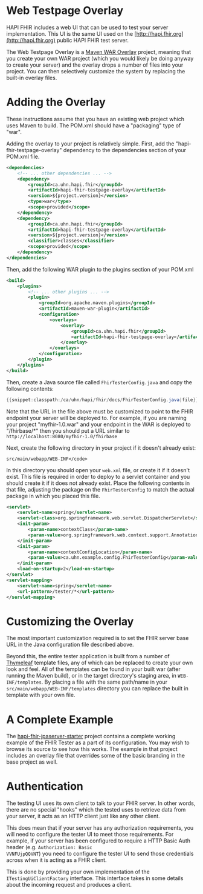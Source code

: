 # Web Testpage Overlay

HAPI FHIR includes a web UI that can be used to test your server implementation. This UI is the same UI used on the [http://hapi.fhir.org](http://hapi.fhir.org) public HAPI FHIR test server.

The Web Testpage Overlay is a [Maven WAR Overlay](http://maven.apache.org/plugins/maven-war-plugin/overlays.html) project,
meaning that you create your own WAR project (which you would likely be doing anyway
to create your server) and the overlay drops a number of files into your project. You can then selectively customize the system by replacing the built-in overlay files.

# Adding the Overlay

These instructions assume that you have an existing web project which uses Maven to build. The POM.xml should have a "packaging" type of "war".

Adding the overlay to your project is relatively simple. First, add the "hapi-fhir-testpage-overlay" dependency to the dependencies section of your POM.xml file.

```xml
<dependencies>
    <!-- ... other dependencies ... -->
    <dependency>
        <groupId>ca.uhn.hapi.fhir</groupId>
        <artifactId>hapi-fhir-testpage-overlay</artifactId>
        <version>${project.version}</version>
        <type>war</type>
        <scope>provided</scope>		
    </dependency>
    <dependency>
        <groupId>ca.uhn.hapi.fhir</groupId>
        <artifactId>hapi-fhir-testpage-overlay</artifactId>
        <version>${project.version}</version>
        <classifier>classes</classifier>
        <scope>provided</scope>		
    </dependency>
</dependencies>
```

Then, add the following WAR plugin to the plugins section of your POM.xml

```xml
<build>
    <plugins>
        <!-- ... other plugins ... -->
        <plugin>
            <groupId>org.apache.maven.plugins</groupId>
            <artifactId>maven-war-plugin</artifactId>
            <configuration>
                <overlays>
                    <overlay>
                        <groupId>ca.uhn.hapi.fhir</groupId>
                        <artifactId>hapi-fhir-testpage-overlay</artifactId>
                    </overlay>
                </overlays>
            </configuration>
        </plugin>
    </plugins>
</build>
```

Then, create a Java source file called `FhirTesterConfig.java` and copy the following contents:

<macro name="snippet">
<param name="file" value="restful-server-example/src/main/java/ca/uhn/example/config/FhirTesterConfig.java" />
</macro>

```java
{{snippet:classpath:/ca/uhn/hapi/fhir/docs/FhirTesterConfig.java|file}}
```

Note that the URL in the file above must be customized to point to the FHIR endpoint your server will be deployed to. For example, if you are naming your project "myfhir-1.0.war" and your endpoint in the WAR is deployed to "/fhirbase/*" then you should put a URL similar to <code>http://localhost:8080/myfhir-1.0/fhirbase</code>

Next, create the following directory in your project if it doesn't already exist:

`src/main/webapp/WEB-INF</code>`

In this directory you should open your `web.xml` file, or create it if it doesn't exist. This file is required in order to deploy to a servlet container and you should create it if it does not already exist. Place the following contents in that file, adjusting the package on the <code>FhirTesterConfig</code> to match the actual package in which you placed this file.

```xml
<servlet>
    <servlet-name>spring</servlet-name>
    <servlet-class>org.springframework.web.servlet.DispatcherServlet</servlet-class>
    <init-param>
        <param-name>contextClass</param-name>
        <param-value>org.springframework.web.context.support.AnnotationConfigWebApplicationContext</param-value>
    </init-param>
    <init-param>
        <param-name>contextConfigLocation</param-name>
        <param-value>ca.uhn.example.config.FhirTesterConfig</param-value>
    </init-param>
    <load-on-startup>2</load-on-startup>
</servlet>
<servlet-mapping>
    <servlet-name>spring</servlet-name>
    <url-pattern>/tester/*</url-pattern>
</servlet-mapping>
```

# Customizing the Overlay

The most important customization required is to set the FHIR server base URL in the Java configuration file described above.

Beyond this, the entire tester application is built from a number of [Thymeleaf](http://thymeleaf.org) template files, any of which can be replaced to create your own look and feel. All of the templates can be found in your built war (after running the Maven build), or in the target directory's staging area, in `WEB-INF/templates`. By placing a file with the same path/name in your `src/main/webapp/WEB-INF/templates` directory you can replace the built in template with your own file.

# A Complete Example

The [hapi-fhir-jpaserver-starter](https://github.com/hapifhir/hapi-fhir-jpaserver-starter) project contains a complete working example of the FHIR Tester as a part of its configuration. You may
wish to browse its source to see how this works. The example in that project includes an overlay file that overrides some of the basic branding in the base project as well.  

# Authentication

The testing UI uses its own client to talk to your FHIR server. In other words, there are no special "hooks" which the tested uses to retrieve data from your server, it acts as an HTTP client just like any other client.

This does mean that if your server has any authorization requirements, you will need to configure the tester UI to meet those requirements. For example, if your server has been configured to require a HTTP Basic Auth header (e.g. <code>Authorization: Basic VVNFUjpQQVNT</code>) you need to configure the tester UI to send those credentials across when it is acting as a FHIR client.

This is done by providing your own implementation of the `ITestingUiClientFactory` interface. This interface takes in some details about the incoming request and produces a client.
